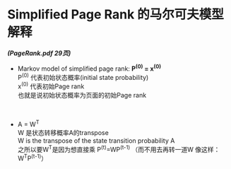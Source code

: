 # Simplified Page Rank 的马尔可夫模型解释
***(PageRank.pdf 29页)***

* Markov model of simplified page rank:  **P<sup>(0)</sup> = x<sup>(0)</sup>**  
P<sup>(0)</sup> 代表初始状态概率(initial state probability)  
x<sup>(0)</sup> 代表初始Page rank  
也就是说初始状态概率为页面的初始Page rank  
<br/>

* A = W<sup>T</sup>  
W 是状态转移概率A的transpose  
W is the transpose of the state transition probability A  
之所以要W<sup>T</sup>是因为想直接乘 P<sup>(t)</sup>=WP<sup>(t-1)</sup> （而不用去再转一道W 像这样：W<sup>T</sup>P<sup>(t-1)</sup>）  
